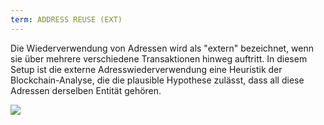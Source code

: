 ```yaml
---
term: ADDRESS REUSE (EXT)
---
```


Die Wiederverwendung von Adressen wird als "extern" bezeichnet, wenn sie über mehrere verschiedene Transaktionen hinweg auftritt. In diesem Setup ist die externe Adresswiederverwendung eine Heuristik der Blockchain-Analyse, die die plausible Hypothese zulässt, dass all diese Adressen derselben Entität gehören.

![](../../dictionnaire/assets/27.png)
